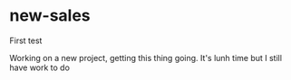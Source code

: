 # new-sales
First test

Working on a new project, getting this thing going.
It's lunh time but I still have work to do
